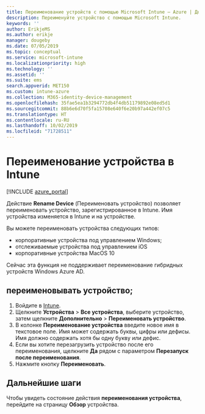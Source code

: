 ```yaml
---
title: Переименование устройств с помощью Microsoft Intune — Azure | Документация Майкрософт
description: Переименуйте устройство с помощью Microsoft Intune.
keywords: ''
author: ErikjeMS
ms.author: erikje
manager: dougeby
ms.date: 07/05/2019
ms.topic: conceptual
ms.service: microsoft-intune
ms.localizationpriority: high
ms.technology: ''
ms.assetid: ''
ms.suite: ems
search.appverid: MET150
ms.custom: intune-azure
ms.collection: M365-identity-device-management
ms.openlocfilehash: 35fae5ea1b3294772db4f4db51179892e08ed5d1
ms.sourcegitcommit: 88b6e6d70f5fa15708e640f6e20b97a442ef07c5
ms.translationtype: HT
ms.contentlocale: ru-RU
ms.lasthandoff: 10/02/2019
ms.locfileid: "71728511"
---
```

# <a name="rename-a-device-in-intune"></a>Переименование устройства в Intune


[!INCLUDE [azure_portal](../includes/azure_portal.md)]

Действие **Rename Device** (Переименовать устройство) позволяет переименовать устройство, зарегистрированное в Intune. Имя устройства изменяется в Intune и на устройстве.

Вы можете переименовать устройства следующих типов:
- корпоративные устройства под управлением Windows; 
- отслеживаемые устройства под управлением iOS
- корпоративные устройства MacOS 10

Сейчас эта функция не поддерживает переименование гибридных устройств Windows Azure AD.

## <a name="rename-a-device"></a>переименовывать устройство;

1. Войдите в [Intune](https://go.microsoft.com/fwlink/?linkid=2090973).
3. Щелкните **Устройства** > **Все устройства**, выберите устройство, затем щелкните **Дополнительно** > **Переименовать устройство**.
4. В колонке **Переименование устройства** введите новое имя в текстовое поле. Имя может содержать буквы, цифры или дефисы. Имя должно содержать хотя бы одну букву или дефис.
5. Если вы хотите перезагрузить устройство после его переименования, щелкните **Да** рядом с параметром **Перезапуск после переименования**.
6. Нажмите кнопку **Переименовать**.



## <a name="next-steps"></a>Дальнейшие шаги

Чтобы увидеть состояние действия **переименования устройства**, перейдите на страницу **Обзор** устройства.
